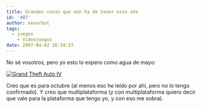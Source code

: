 ```yaml
---
title: Grandes cosas que aún ha de tener este año
id: '407'
author: neverbot
tags:
  - juegos
    - Videojuegos
date: 2007-04-02 16:34:27
---
```


No sé vosotros, pero yo esto lo espero como agua de mayo:

[![Grand Theft Auto IV](./GTA-IV.jpg "Grand Theft Auto IV")](http://www.rockstargames.com/IV/trailer_splash.html "Grand Theft Auto IV")

Creo que es para octubre (al menos eso he leído por ahí, pero no lo tengo confirmado). Y creo que multiplataforma (y con multiplataforma quiero decir que vale para la plataforma que tengo yo, y con eso me sobra).